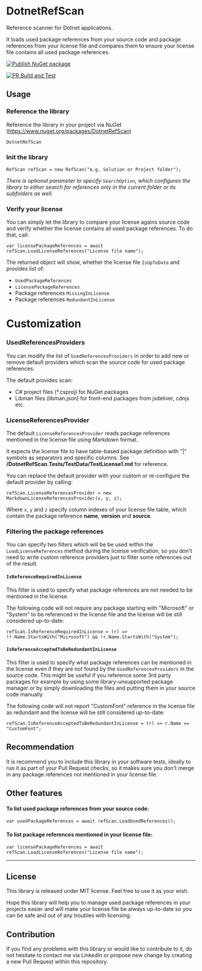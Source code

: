 # DotnetRefScan
Reference scanner for Dotnet applications.

It loads used package references from your source code and package references from your license file and compares them to ensure your license file contains all used package references.

[![Publish NuGet package](https://github.com/simonpolan/DotnetRefScan/actions/workflows/publish-package.yml/badge.svg)](https://github.com/simonpolan/DotnetRefScan/actions/workflows/publish-package.yml)

[![PR Build and Test](https://github.com/simonpolan/DotnetRefScan/actions/workflows/pr-build-and-test.yml/badge.svg)](https://github.com/simonpolan/DotnetRefScan/actions/workflows/pr-build-and-test.yml)

## Usage

### Reference the library
Reference the library in your project via NuGet (https://www.nuget.org/packages/DotnetRefScan)
```
DotnetRefScan
```


### Init the library

```
RefScan refScan = new RefScan("e.g. Solution or Project folder");
```
*There is optional parameter to specify `SearchOption`, which configures the library to either search for references only in the current folder or its subfolders as well.*


### Verify your license
You can simply let the library to compare your license agains source code and verify whether the license contains all used package references.
To do that, call:

```
var licensePackageReferences = await refScan.LoadLicenseReferences("License file name");
```

The returned object will show, whether the license file `IsUpToDate` and provides list of:
- `UsedPackageReferences`
- `LicensePackageReferences`
- Package references `MissingInLicense`
- Package references `RedundantInLicense`


# Customization

### UsedReferencesProviders

You can modify the list of `UsedReferencesProviders` in order to add new or remove default providers which scan the source code for used package references.

The default provides scan:
- C# project files (*.csproj) for NuGet packages
- Libman files (libman.json) for front-end packages from jsdeliver, cdnjs etc.


### LicenseReferencesProvider

The default `LicenseReferencesProvider` reads package references mentioned in the license file using Markdown format.

It expects the license file to have table-based package definition with "|" symbols as separators and specific columns. See **/DotnetRefScan.Tests/TestData/TestLicense1.md** for reference.

You can replace the default provider with your custom or re-configure the default provider by calling:
```
refScan.LicenseReferencesProvider = new MarkdownLicenseReferencesProvider(x, y, z);
```
Where `x`, `y` and `z` specify column indexes of your license file table, which contain the package reference **name**, **version** and **source**.


### Filtering the package references

You can specify two filters which will be be used within the `LoadLicenseReferences` method during the license verification, so you don't need to write custom reference providers just to filter some references out of the result.

#### `IsReferenceRequiredInLicense`
This filter is used to specify what package references are not needed to be mentioned in the license.

The following code will not require any package starting with "Microsoft" or "System" to be referenced in the license file and the license will be still considered up-to-date:
```
refScan.IsReferenceRequiredInLicense = (r) => !r.Name.StartsWith("Microsoft") && !r.Name.StartsWith("System");
```

#### `IsReferenceAcceptedToBeRedundantInLicense`
This filter is used to specify what package references can be mentioned in the license even if they are not found by the `UsedReferencesProviders` in the source code.
This might be useful if you reference some 3rd party packages for example by using some library-unsupported package manager or by simply downloading the files and putting them in your source code manually.

The following code will not report "CustomFont" reference in the license file as redundant and the license will be still considered up-to-date:
```
refScan.IsReferenceAcceptedToBeRedundantInLicense = (r) => r.Name == "CustomFont";
```

## Recommendation

It is recommend you to include this library in your software tests, ideally to run it as part of your Pull Request checks, so it makes sure you don't merge in any package references not mentioned in your license file.


## Other features

#### To list used package references from your source code:

```
var usedPackageReferences = await refScan.LoadUsedReferences();
```


#### To list package references mentioned in your license file:

```
var licensePackageReferences = await refScan.LoadLicenseReferences("License file name");
```

---

## License

This library is released under MIT license. Feel free to use it as your wish.

Hope this library will help you to manage used package references in your projects easier and will make your license file be always up-to-date so you can be safe and out of any troubles with licensing.

## Contribution

If you find any problems with this library or would like to contribute to it, do not hesitate to contact me via LinkedIn or propose new change by creating a new Pull Request within this repository.
